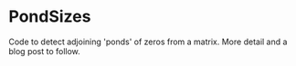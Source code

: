 # PondSizes
Code to detect adjoining 'ponds' of zeros from a matrix. More detail and a blog post to follow.
